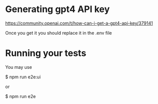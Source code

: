 # Generating gpt4 API key

https://community.openai.com/t/how-can-i-get-a-gpt4-api-key/379141

Once you get it you should replace it in the .env file

# Running your tests

You may use 

$ npm run e2e:ui

or

$ npm run e2e